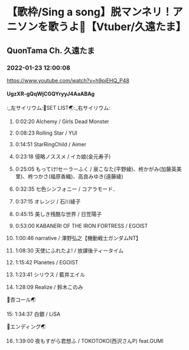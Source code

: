 # 【歌枠/Sing a song】脱マンネリ！アニソンを歌うよ🌟【Vtuber/久遠たま】

## QuonTama Ch. 久遠たま

### 2022-01-23 12:00:08

https://www.youtube.com/watch?v=h9piEHQ_P48

#### UgzXR-gQqWjCGQYryyJ4AaABAg

:_左サイリウム:🥚SET LIST🌏:_右サイリウム:

01. 0:02:20 Alchemy / Girls Dead Monster

02. 0:08:23 Rolling Star / YUI

03. 0:14:51 StarRingChild / Aimer

04. 0:23:18 侵略ノススメ / イカ娘(金元寿子)

05. 0:25:05 もってけ!セーラーふく / 泉こなた(平野綾)、柊かがみ(加藤英美里)、柊つかさ(福原香織)、高良みゆき(遠藤綾)

06. 0:32:35 七色シンフォニー / コアラモード．

07. 0:37:15 オレンジ / 石川綾子

08. 0:45:15 美しき残酷な世界 / 日笠陽子

09. 0:53:00 KABANERI OF THE IRON FORTRESS / EGOIST

10. 1:00:46 narrative / 澤野弘之【機動戦士ガンダムNT】

11. 1:08:30 天使にふれたよ! / 放課後ティータイム

12. 1:15:42 Planetes / EGOIST

13. 1:23:41 シリウス / 藍井エイル

14. 1:28:09 Realize / 鈴木このみ



🥚杏コール🌏



15: 1:34:37 ​白銀 / LiSA



🥚エンディング🌏



16. 1:39:00 夜もすがら君想ふ / TOKOTOKO(西沢さんP) feat.GUMI

